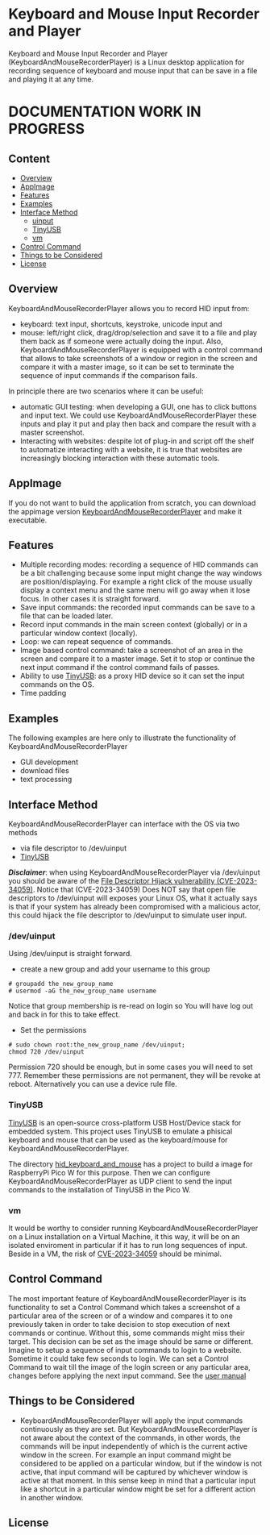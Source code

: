 # Keyboard and Mouse Input Recorder and Player

Keyboard and Mouse Input Recorder and Player (KeyboardAndMouseRecorderPlayer) is a Linux 
desktop application for recording sequence of keyboard and mouse input that can be save in
a file and playing it at any time.

# DOCUMENTATION WORK IN PROGRESS

## Content
- [Overview](#overview)
- [AppImage](#appimage)
- [Features](#features)
- [Examples](#examples)
- [Interface Method](#interface-method)
	- [uinput](#uinput)
	- [TinyUSB](#TinyUSB)
	- [vm](#vm)
- [Control Command](#control-command)
- [Things to be Considered](things-to-be-considered)
- [License](#license)

## Overview

KeyboardAndMouseRecorderPlayer allows you to record HID input from:
- keyboard: text input, shortcuts, keystroke, unicode input and
- mouse: left/right click, drag/drop/selection
and save it to a file and play them back as if someone were actually doing
the input. Also, KeyboardAndMouseRecorderPlayer is equipped with a control command that 
allows to take screenshots of a window or region in the screen and compare it 
with a master image, so it can be set to terminate the sequence of input commands
if the comparison fails.

In principle there are two scenarios where it can be useful:
- automatic GUI testing: when developing a GUI, one has to click buttons 
  and input text. We could use KeyboardAndMouseRecorderPlayer these inputs and play it
  put and play then back and compare the result with a master screenshot.
- Interacting with websites: despite lot of plug-in and script off the shelf
  to automatize interacting with a website, it is true that websites are increasingly
  blocking interaction with these automatic tools.

## AppImage

If you do not want to build the application from scratch, you can download the
appimage version [KeyboardAndMouseRecorderPlayer](https://github.com/volatilflerovium/keyboard_and_mouse_input_recorder_and_player/blob/main/KeyboardAndMouseRecorderPlayer-x86_64.AppImage)
and make it executable.

## Features

- Multiple recording modes: recording a sequence of HID commands can be a bit 
  challenging because some input might change the way windows are position/displaying. 
  For example a right click of the mouse usually display a context menu and the same menu will
  go away when it lose focus. In other cases it is straight forward. 
- Save input commands: the recorded input commands can be save to a file that can be loaded
  later.
- Record input commands in the main screen context (globally) or in a particular window
  context (locally).
- Loop: we can repeat sequence of commands.
- Image based control command: take a screenshot of an area in the screen
  and compare it to a master image. Set it to stop or continue the next input
  command if the control command fails of passes.
- Ability to use [TinyUSB](https://docs.TinyUSB.org/en/latest/index.html): as a proxy HID
  device so it can set the input commands on the OS.
- Time padding

## Examples

The following examples are here only to illustrate the functionality of KeyboardAndMouseRecorderPlayer

- GUI development
- download files
- text processing

## Interface Method

KeyboardAndMouseRecorderPlayer can interface with the OS via two methods
- via file descriptor to /dev/uinput
- [TinyUSB](https://docs.TinyUSB.org/en/latest/index.html)

**_Disclaimer_**: when using KeyboardAndMouseRecorderPlayer via /dev/uinput you should be aware of
the [File Descriptor Hijack vulnerability (CVE-2023-34059)](https://access.redhat.com/security/cve/cve-2023-34059).
Notice that (CVE-2023-34059) Does NOT say that open file descriptors to /dev/uinput will 
exposes your Linux OS, what it actually says is that if your system has already been 
compromised with a malicious actor, this could hijack the file descriptor to /dev/uinput 
to simulate user input.

### /dev/uinput

Using /dev/uinput is straight forward. 
- create a new group and add your username to this group
```
# groupadd the_new_group_name
# usermod -aG the_new_group_name username
```
Notice that group membership is re-read on login so You will have log out 
and back in for this to take effect.

- Set the permissions
```
# sudo chown root:the_new_group_name /dev/uinput;
chmod 720 /dev/uinput
```
Permission 720 should be enough, but in some cases you will need to set 777. 
Remember these permissions are not permanent, they will be revoke at reboot.
Alternatively you can use a device rule file.

### TinyUSB

[TinyUSB](https://docs.TinyUSB.org/en/latest/index.html) is an open-source cross-platform USB Host/Device stack for embedded system.
This project uses TinyUSB to emulate a phisical keyboard and mouse that can
be used as the keyboard/mouse for KeyboardAndMouseRecorderPlayer.

The directory [hid_keyboard_and_mouse](https://github.com/volatilflerovium/keyboard_and_mouse_input_recorder_and_player/tree/main/hid_keyboard_and_mouse)
has a project to build a image for RaspberryPi Pico W for this purpose. Then
we can configure KeyboardAndMouseRecorderPlayer as UDP client to send the input commands
to the installation of TinyUSB in the Pico W.

### vm

It would be worthy to consider running KeyboardAndMouseRecorderPlayer on
a Linux installation on a Virtual Machine, it this way, it will be on an isolated 
enviroment in particular if it has to run long sequences of input. Beside in a VM, 
the risk of [CVE-2023-34059](https://access.redhat.com/security/cve/cve-2023-34059)
should be minimal.

## Control Command

The most important feature of KeyboardAndMouseRecorderPlayer is its functionality
to set a Control Command which takes a screenshot of a particular area of the
screen or of a window and compares it to one previously taken in order to take decision
to stop execution of next commands or continue. Without this, some commands
might miss their target. This decision can be set
as the image should be same or different. Imagine to setup a sequence of input
commands to login to a website. Sometime it could take few seconds to login.
We can set a Control Command to wait till the image of the login screen or
any particular area, changes before applying the next input command.
See the [user manual](https://github.com/volatilflerovium/keyboard_and_mouse_input_recorder_and_player/blob/main/user_manual.pdf)

## Things to be Considered

- KeyboardAndMouseRecorderPlayer will apply the input commands continuously as they are set. But 
KeyboardAndMouseRecorderPlayer is not aware about the context of the commands, in other words,
the commands will be input independently of which is the current active window
in the screen. For example an input command might be considered to be applied on a
particular window, but if the window is not active, that input command will be
captured by whichever window is active at that moment. In this sense keep in mind
that a particular input like a shortcut in a particular window might be set for a different
action in another window. 

## License
